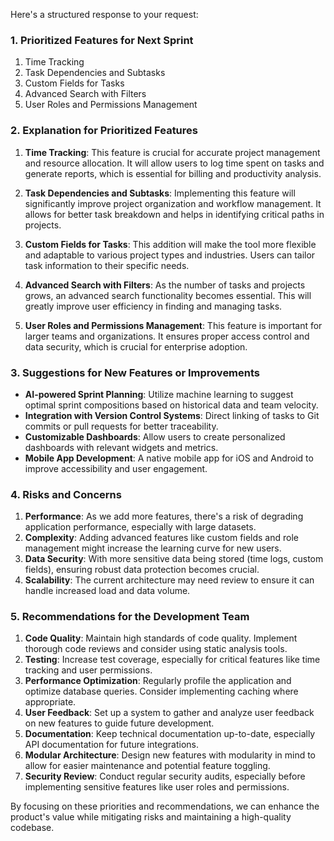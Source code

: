 Here's a structured response to your request:

### 1. Prioritized Features for Next Sprint

1. Time Tracking
2. Task Dependencies and Subtasks
3. Custom Fields for Tasks
4. Advanced Search with Filters
5. User Roles and Permissions Management

### 2. Explanation for Prioritized Features

1. **Time Tracking**: This feature is crucial for accurate project management and resource allocation. It will allow users to log time spent on tasks and generate reports, which is essential for billing and productivity analysis.

2. **Task Dependencies and Subtasks**: Implementing this feature will significantly improve project organization and workflow management. It allows for better task breakdown and helps in identifying critical paths in projects.

3. **Custom Fields for Tasks**: This addition will make the tool more flexible and adaptable to various project types and industries. Users can tailor task information to their specific needs.

4. **Advanced Search with Filters**: As the number of tasks and projects grows, an advanced search functionality becomes essential. This will greatly improve user efficiency in finding and managing tasks.

5. **User Roles and Permissions Management**: This feature is important for larger teams and organizations. It ensures proper access control and data security, which is crucial for enterprise adoption.

### 3. Suggestions for New Features or Improvements

- **AI-powered Sprint Planning**: Utilize machine learning to suggest optimal sprint compositions based on historical data and team velocity.
- **Integration with Version Control Systems**: Direct linking of tasks to Git commits or pull requests for better traceability.
- **Customizable Dashboards**: Allow users to create personalized dashboards with relevant widgets and metrics.
- **Mobile App Development**: A native mobile app for iOS and Android to improve accessibility and user engagement.

### 4. Risks and Concerns

1. **Performance**: As we add more features, there's a risk of degrading application performance, especially with large datasets.
2. **Complexity**: Adding advanced features like custom fields and role management might increase the learning curve for new users.
3. **Data Security**: With more sensitive data being stored (time logs, custom fields), ensuring robust data protection becomes crucial.
4. **Scalability**: The current architecture may need review to ensure it can handle increased load and data volume.

### 5. Recommendations for the Development Team

1. **Code Quality**: Maintain high standards of code quality. Implement thorough code reviews and consider using static analysis tools.
2. **Testing**: Increase test coverage, especially for critical features like time tracking and user permissions.
3. **Performance Optimization**: Regularly profile the application and optimize database queries. Consider implementing caching where appropriate.
4. **User Feedback**: Set up a system to gather and analyze user feedback on new features to guide future development.
5. **Documentation**: Keep technical documentation up-to-date, especially API documentation for future integrations.
6. **Modular Architecture**: Design new features with modularity in mind to allow for easier maintenance and potential feature toggling.
7. **Security Review**: Conduct regular security audits, especially before implementing sensitive features like user roles and permissions.

By focusing on these priorities and recommendations, we can enhance the product's value while mitigating risks and maintaining a high-quality codebase.